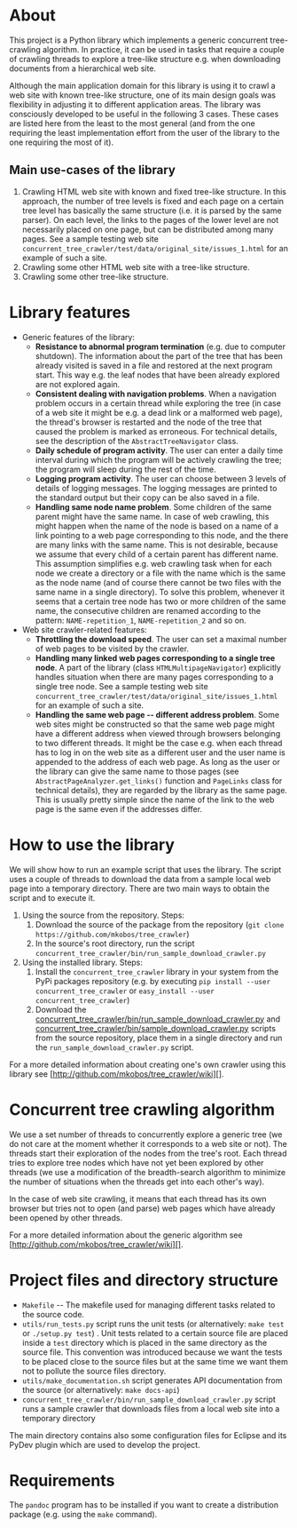 About
=====
This project is a Python library which implements a generic concurrent tree-crawling algorithm. In practice, it can be used in tasks that require a couple of crawling threads to explore a tree-like structure e.g. when downloading documents from a hierarchical web site.

Although the main application domain for this library is using it to crawl a web site with known tree-like structure, one of its main design goals was flexibility in adjusting it to different application areas. The library was consciously developed to be useful in the following 3 cases. These cases are listed here from the least to the most general (and from the one requiring the least implementation effort from the user of the library to the one requiring the most of it).

Main use-cases of the library
-----------------------------
1. Crawling HTML web site with known and fixed tree-like structure. In this approach, the number of tree levels is fixed and each page on a certain tree level has basically the same structure (i.e. it is parsed by the same parser). On each level, the links to the pages of the lower level are not necessarily placed on one page, but can be distributed among many pages. See a sample testing web site `concurrent_tree_crawler/test/data/original_site/issues_1.html` for an example of such a site.
2. Crawling some other HTML web site with a tree-like structure.
3. Crawling some other tree-like structure.

Library features
================
- Generic features of the library:
	- **Resistance to abnormal program termination** (e.g. due to computer shutdown). The information about the part of the tree that has been already visited is saved in a file and restored at the next program start. This way e.g. the leaf nodes that have been already explored are not explored again.
	- **Consistent dealing with navigation problems**. When a navigation problem occurs in a certain thread while exploring the tree (in case of a web site it might be e.g. a dead link or a malformed web page), the thread's browser is restarted and the node of the tree that caused the problem is marked as erroneous. For technical details, see the description of the `AbstractTreeNavigator` class.
	- **Daily schedule of program activity**. The user can enter a daily time interval during which the program will be actively crawling the tree; the program will sleep during the rest of the time.
	- **Logging program activity**. The user can choose between 3 levels of details of logging messages. The logging messages are printed to the standard output but their copy can be also saved in a file.
	- **Handling same node name problem**. Some children of the same parent might have the same name. In case of web crawling, this might happen when the name of the node is based on a name of a link pointing to a web page corresponding to this node, and the there are many links with the same name. This is not desirable, because we assume that every child of a certain parent has different name. This assumption simplifies e.g. web crawling task when for each node we create a directory or a file with the name which is the same as the node name (and of course there cannot be two files with the same name in a single directory). To solve this problem, whenever it seems that a certain tree node has two or more children of the same name, the consecutive children are renamed according to the pattern: `NAME-repetition_1`, `NAME-repetition_2` and so on.
- Web site crawler-related features:
	- **Throttling the download speed**. The user can set a maximal number of web pages to be visited by the crawler.
	- **Handling many linked web pages corresponding to a single tree node**. A part of the library (class `HTMLMultipageNavigator`) explicitly handles situation when there are many pages corresponding to a single tree node. See a sample testing web site `concurrent_tree_crawler/test/data/original_site/issues_1.html` for an example of such a site.
	- **Handling the same web page -- different address problem**. Some web sites might be constructed so that the same web page might have a different address when viewed through browsers belonging to two different threads. It might be the case e.g. when each thread has to log in on the web site as a different user and the user name is appended to the address of each web page. As long as the user or the library can give the same name to those pages (see `AbstractPageAnalyzer.get_links()` function and `PageLinks` class for technical details), they are regarded by the library as the same page. This is usually pretty simple since the name of the link to the web page is the same even if the addresses differ.

How to use the library
======================
We will show how to run an example script that uses the library. The script uses a couple of threads to download the data from a sample local web page into a temporary directory. There are two main ways to obtain the script and to execute it.

1. Using the source from the repository. Steps:
	1. Download the source of the package from the repository (`git clone https://github.com/mkobos/tree_crawler`)
	2. In the source's root directory, run the script `concurrent_tree_crawler/bin/run_sample_download_crawler.py`
2. Using the installed library. Steps:
	1. Install the `concurrent_tree_crawler` library in your system from the PyPi packages repository (e.g. by executing `pip install --user concurrent_tree_crawler` or `easy_install --user concurrent_tree_crawler`)
	2. Download the [concurrent\_tree\_crawler/bin/run\_sample\_download\_crawler.py](https://raw.github.com/mkobos/tree_crawler/master/concurrent_tree_crawler/bin/run_sample_download_crawler.py) and [concurrent\_tree\_crawler/bin/sample\_download\_crawler.py](https://raw.github.com/mkobos/tree_crawler/master/concurrent_tree_crawler/bin/sample_download_crawler.py) scripts from the source repository, place them in a single directory and run the `run_sample_download_crawler.py` script.

For a more detailed information about creating one's own crawler using this library see [http://github.com/mkobos/tree_crawler/wiki][].

[http://github.com/mkobos/tree_crawler/wiki]: http://github.com/mkobos/tree_crawler/wiki

Concurrent tree crawling algorithm
==================================
We use a set number of threads to concurrently explore a generic tree (we do not care at the moment whether it corresponds to a web site or not). The threads start their exploration of the nodes from the tree's root. Each thread tries to explore tree nodes which have not yet been explored by other threads (we use a modification of the breadth-search algorithm to minimize the number of situations when the threads get into each other's way).

In the case of web site crawling, it means that each thread has its own browser but tries not to open (and parse) web pages which have already been opened by other threads.

For a more detailed information about the generic algorithm see [http://github.com/mkobos/tree_crawler/wiki][].

Project files and directory structure
=====================================
- `Makefile` -- The makefile used for managing different tasks related to the source code.
- `utils/run_tests.py` script runs the unit tests (or alternatively: `make test` or `./setup.py test`) . Unit tests related to a certain source file are placed inside a `test` directory which is placed in the same directory as the source file. This convention was introduced because we want the tests to be placed close to the source files but at the same time we want them not to pollute the source files directory.
- `utils/make_documentation.sh` script generates API documentation from the source (or alternatively: `make docs-api`)
- `concurrent_tree_crawler/bin/run_sample_download_crawler.py` script runs a sample crawler that downloads files from a local web site into a temporary directory

The main directory contains also some configuration files for Eclipse and its PyDev plugin which are used to develop the project.

Requirements
============
The `pandoc` program has to be installed if you want to create a distribution package (e.g. using the `make` command).

